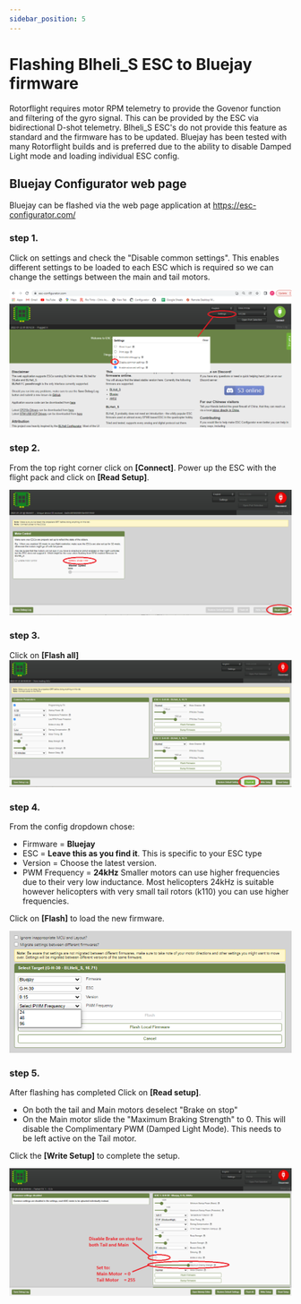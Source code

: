 ```yaml
---
sidebar_position: 5
---
```


# Flashing Blheli_S ESC to Bluejay firmware

Rotorflight requires motor RPM telemetry to provide the Govenor function and filtering of the gyro signal. This can be provided by the ESC via bidirectional D-shot telemetry. Blheli_S ESC's do not provide this feature as standard and the firmware has to be updated. Bluejay has been tested with many Rotorflight builds and is preferred due to the ability to disable Damped Light mode and loading individual ESC config.   

## Bluejay Configurator web page
Bluejay can be flashed via the web page application at https://esc-configurator.com/ 

### step 1.
Click on settings and check the "Disable common settings". This enables different settings to be loaded to each ESC which is required so we can change the settings between the main and tail motors.

![Settings](./img/Bluejay_settings.png)

### step 2.
From the top right corner click on **[Connect]**. Power up the ESC with the flight pack and click on **[Read Setup]**.   

![Connect](./img/Bluejay_Connect.png)

### step 3.
Click on **[Flash all]** 
![Select flash](./img/Bluejay_Select_flash.png)

### step 4.
From the config dropdown chose:
* Firmware = **Bluejay**
* ESC = **Leave this as you find it**. This is specific to your ESC type
* Version = Choose the latest version.
* PWM Frequency = **24kHz** Smaller motors can use higher frequencies due to their very low inductance. Most helicopters 24kHz is suitable however helicopters with very small tail rotors (k110) you can use higher frequencies.

Click on **[Flash]** to load the new firmware. 

![Load Firmware](./img/Bluejay_Load_Firmware.png)

### step 5.
After flashing has completed Click on **[Read setup]**. 
* On both the tail and Main motors deselect "Brake on stop" 
* On the Main motor slide the "Maximum Braking Strength" to 0. This will disable the Complimentary PWM (Damped Light Mode). This needs to be left active on the Tail motor.

Click the **[Write Setup]** to complete the setup. 

![Connect](./img/Bluejay_Complete.png)
